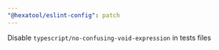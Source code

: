 ```yaml
---
"@hexatool/eslint-config": patch
---
```


Disable `typescript/no-confusing-void-expression` in tests files
